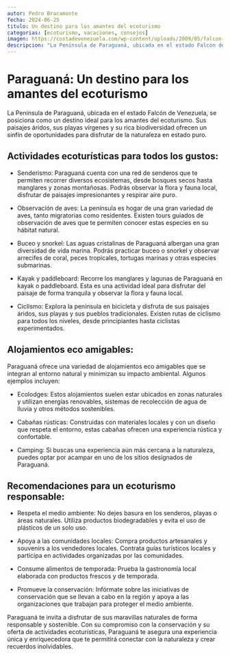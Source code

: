 ```yaml
---
autor: Pedro Bracamonte
fecha: 2024-06-25
titulo: Un destino para los amantes del ecoturismo
categorias: [ecoturismo, vacaciones, consejos]
imagen: https://costadevenezuela.com/wp-content/uploads/2009/05/falcon-paraguana_2836123-5-636x310.jpg
descripcion: "La Península de Paraguaná, ubicada en el estado Falcón de Venezuela, se posiciona como un destino ideal para los amantes del ecoturismo. Sus paisajes áridos, sus playas vírgenes y su rica biodiversidad ofrecen un sinfín de oportunidades para disfrutar de la naturaleza en estado puro."
---
```

# Paraguaná: Un destino para los amantes del ecoturismo

La Península de Paraguaná, ubicada en el estado Falcón de Venezuela, se posiciona como un destino ideal para los amantes del ecoturismo. Sus paisajes áridos, sus playas vírgenes y su rica biodiversidad ofrecen un sinfín de oportunidades para disfrutar de la naturaleza en estado puro.

## Actividades ecoturísticas para todos los gustos:

- Senderismo: Paraguaná cuenta con una red de senderos que te permiten recorrer diversos ecosistemas, desde bosques secos hasta manglares y zonas montañosas. Podrás observar la flora y fauna local, disfrutar de paisajes impresionantes y respirar aire puro.

- Observación de aves: La península es hogar de una gran variedad de aves, tanto migratorias como residentes. Existen tours guiados de observación de aves que te permiten conocer estas especies en su hábitat natural.

- Buceo y snorkel: Las aguas cristalinas de Paraguaná albergan una gran diversidad de vida marina. Podrás practicar buceo o snorkel y observar arrecifes de coral, peces tropicales, tortugas marinas y otras especies submarinas.

- Kayak y paddleboard: Recorre los manglares y lagunas de Paraguaná en kayak o paddleboard. Esta es una actividad ideal para disfrutar del paisaje de forma tranquila y observar la flora y fauna local.

- Ciclismo: Explora la península en bicicleta y disfruta de sus paisajes áridos, sus playas y sus pueblos tradicionales. Existen rutas de ciclismo para todos los niveles, desde principiantes hasta ciclistas experimentados.

## Alojamientos eco amigables:

Paraguaná ofrece una variedad de alojamientos eco amigables que se integran al entorno natural y minimizan su impacto ambiental. Algunos ejemplos incluyen:

- Ecolodges: Estos alojamientos suelen estar ubicados en zonas naturales y utilizan energías renovables, sistemas de recolección de agua de lluvia y otros métodos sostenibles.

- Cabañas rústicas: Construidas con materiales locales y con un diseño que respeta el entorno, estas cabañas ofrecen una experiencia rústica y confortable.

- Camping: Si buscas una experiencia aún más cercana a la naturaleza, puedes optar por acampar en uno de los sitios designados de Paraguaná.

## Recomendaciones para un ecoturismo responsable:

- Respeta el medio ambiente: No dejes basura en los senderos, playas o áreas naturales. Utiliza productos biodegradables y evita el uso de plásticos de un solo uso.

- Apoya a las comunidades locales: Compra productos artesanales y souvenirs a los vendedores locales. Contrata guías turísticos locales y participa en actividades organizadas por las comunidades.

- Consume alimentos de temporada: Prueba la gastronomía local elaborada con productos frescos y de temporada.

- Promueve la conservación: Infórmate sobre las iniciativas de conservación que se llevan a cabo en la región y apoya a las organizaciones que trabajan para proteger el medio ambiente.

Paraguaná te invita a disfrutar de sus maravillas naturales de forma responsable y sostenible. Con su compromiso con la conservación y su oferta de actividades ecoturísticas, Paraguaná te asegura una experiencia única y enriquecedora que te permitirá conectar con la naturaleza y crear recuerdos inolvidables.
